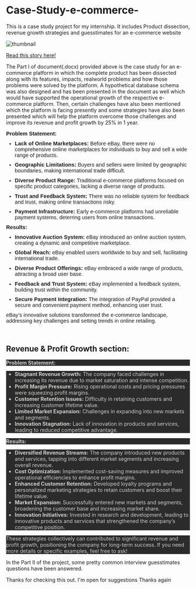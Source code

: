 # Case-Study-e-commerce-
This is a case study project for my internship. It includes Product dissection, revenue growth strategies and guesstimates for an e-commerce website

![thumbnail](https://github.com/ANURUDRA-JENA/Travel-Hospitality-Analysis/blob/500549bb995682ff67ab594999afc9f9578fcfa9/Assets/CS%20D1.png)

<a href = 'https://medium.com/@anurudra/case-studies-guesstimates-for-e-commerce-industries-3463527fcaa0'>Read this story here!</a>

The Part I of document(.docx) provided above is the case study for an e-commerce platform in which the complete product has been dissected along with its
features, impacts, realworld problems and how those problems were solved by the platform. A hypothetical database schema was also designed and 
has been presented in the document as well which would have supported the operational growth of the respective e-commerce platform.
Then, certain challenges have also been mentioned which the platform is facing presently and some strategies have also been presented which will help
the platform overcome those challenges and improve its revenue and profit growth by 25% in 1 year.

<p style='margin-top:0in;margin-right:0in;margin-bottom:8.0pt;margin-left:0in;font-size:11.0pt;font-family:"Calibri",sans-serif;'><strong>Problem Statement:</strong></p>
<ul style="margin-bottom:0in;margin-top:0in;" type="disc">
    <li style='margin-top:0in;margin-right:0in;margin-bottom:8.0pt;margin-left:0in;font-size:11.0pt;font-family:"Calibri",sans-serif;'><strong>Lack of Online Marketplaces:</strong> Before eBay, there were no comprehensive online marketplaces for individuals to buy and sell a wide range of products.</li>
    <li style='margin-top:0in;margin-right:0in;margin-bottom:8.0pt;margin-left:0in;font-size:11.0pt;font-family:"Calibri",sans-serif;'><strong>Geographic Limitations:</strong> Buyers and sellers were limited by geographic boundaries, making international trade difficult.</li>
    <li style='margin-top:0in;margin-right:0in;margin-bottom:8.0pt;margin-left:0in;font-size:11.0pt;font-family:"Calibri",sans-serif;'><strong>Diverse Product Range:</strong> Traditional e-commerce platforms focused on specific product categories, lacking a diverse range of products.</li>
    <li style='margin-top:0in;margin-right:0in;margin-bottom:8.0pt;margin-left:0in;font-size:11.0pt;font-family:"Calibri",sans-serif;'><strong>Trust and Feedback System:</strong> There was no reliable system for feedback and trust, making online transactions risky.</li>
    <li style='margin-top:0in;margin-right:0in;margin-bottom:8.0pt;margin-left:0in;font-size:11.0pt;font-family:"Calibri",sans-serif;'><strong>Payment Infrastructure:</strong> Early e-commerce platforms had unreliable payment systems, deterring users from online transactions.</li>
</ul>
<p style='margin-top:0in;margin-right:0in;margin-bottom:8.0pt;margin-left:0in;font-size:11.0pt;font-family:"Calibri",sans-serif;'><strong>Results:</strong></p>
<ul style="margin-bottom:0in;margin-top:0in;" type="disc">
    <li style='margin-top:0in;margin-right:0in;margin-bottom:8.0pt;margin-left:0in;font-size:11.0pt;font-family:"Calibri",sans-serif;'><strong>Innovative Auction System:</strong> eBay introduced an online auction system, creating a dynamic and competitive marketplace.</li>
    <li style='margin-top:0in;margin-right:0in;margin-bottom:8.0pt;margin-left:0in;font-size:11.0pt;font-family:"Calibri",sans-serif;'><strong>Global Reach:</strong> eBay enabled users worldwide to buy and sell, facilitating international trade.</li>
    <li style='margin-top:0in;margin-right:0in;margin-bottom:8.0pt;margin-left:0in;font-size:11.0pt;font-family:"Calibri",sans-serif;'><strong>Diverse Product Offerings:</strong> eBay embraced a wide range of products, attracting a broad user base.</li>
    <li style='margin-top:0in;margin-right:0in;margin-bottom:8.0pt;margin-left:0in;font-size:11.0pt;font-family:"Calibri",sans-serif;'><strong>Feedback and Trust System:</strong> eBay implemented a feedback system, building trust within the community.</li>
    <li style='margin-top:0in;margin-right:0in;margin-bottom:8.0pt;margin-left:0in;font-size:11.0pt;font-family:"Calibri",sans-serif;'><strong>Secure Payment Integration:</strong> The integration of PayPal provided a secure and convenient payment method, enhancing user trust.</li>
</ul>
<p style='margin-top:0in;margin-right:0in;margin-bottom:8.0pt;margin-left:0in;font-size:11.0pt;font-family:"Calibri",sans-serif;'>eBay&rsquo;s innovative solutions transformed the e-commerce landscape, addressing key challenges and setting trends in online retailing.</p>
<p style='margin-top:0in;margin-right:0in;margin-bottom:8.0pt;margin-left:0in;font-size:11.0pt;font-family:"Calibri",sans-serif;'>&nbsp;</p>


<H2>Revenue & Profit Growth section: </H2>
<p style="text-align: left;color: rgb(210, 208, 206);background-color: rgb(43, 43, 43);font-size: 14px;"><strong><strong style="font-size: var(--cib-type-body1-stronger-font-size);">Problem Statement:</strong></strong></p>
<ul style="text-align: left;color: rgb(210, 208, 206);background-color: rgb(43, 43, 43);font-size: 14px;">
    <li><strong>Stagnant Revenue Growth:</strong> The company faced challenges in increasing its revenue due to market saturation and intense competition.</li>
    <li><strong>Profit Margin Pressure:</strong> Rising operational costs and pricing pressures were squeezing profit margins.</li>
    <li><strong>Customer Retention Issues:</strong> Difficulty in retaining customers and increasing customer lifetime value.</li>
    <li><strong>Limited Market Expansion:</strong> Challenges in expanding into new markets and segments.</li>
    <li><strong>Innovation Stagnation:</strong> Lack of innovation in products and services, leading to reduced competitive advantage.</li>
</ul>
<p style="text-align: left;color: rgb(210, 208, 206);background-color: rgb(43, 43, 43);font-size: 14px;"><strong><strong style="font-size: var(--cib-type-body1-stronger-font-size);">Results:</strong></strong></p>
<ul style="text-align: left;color: rgb(210, 208, 206);background-color: rgb(43, 43, 43);font-size: 14px;">
    <li><strong>Diversified Revenue Streams:</strong> The company introduced new products and services, tapping into different market segments and increasing overall revenue.</li>
    <li><strong>Cost Optimization:</strong> Implemented cost-saving measures and improved operational efficiencies to enhance profit margins.</li>
    <li><strong>Enhanced Customer Retention:</strong> Developed loyalty programs and personalized marketing strategies to retain customers and boost their lifetime value.</li>
    <li><strong>Market Expansion:</strong> Successfully entered new markets and segments, broadening the customer base and increasing market share.</li>
    <li><strong>Innovation Initiatives:</strong> Invested in research and development, leading to innovative products and services that strengthened the company&rsquo;s competitive position.</li>
</ul>
<p style="text-align: left;color: rgb(210, 208, 206);background-color: rgb(43, 43, 43);font-size: 14px;">These strategies collectively can contributed to significant revenue and profit growth, positioning the company for long-term success. If you need more details or specific examples, feel free to ask!</p>

In the Part II of the project, some pretty common interview guesstimates questions have been answered.

Thanks for checking this out.
I'm open for suggestions
Thanks again
